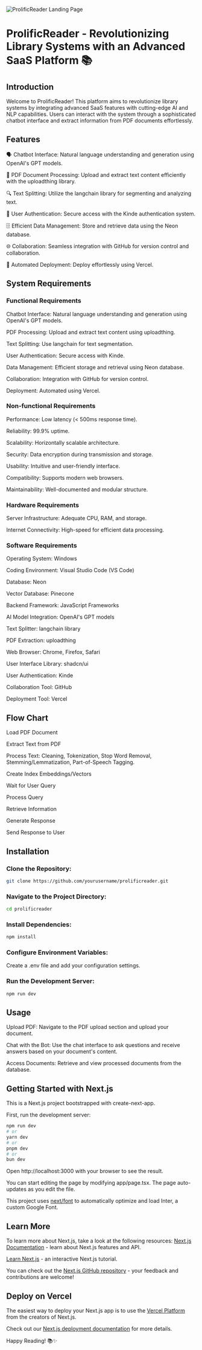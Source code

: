 ![ProlificReader Landing Page](https://github.com/karthikreddyml/revolutionizing_library_systems_with_an_advanced_saas_platform-GPT-LLMs-LangChain/assets/86236166/68c1e843-669c-4ee3-9cb4-02731791d960)
# ProlificReader - Revolutionizing Library Systems with an Advanced SaaS Platform 📚

## Introduction
Welcome to ProlificReader! This platform aims to revolutionize library systems by integrating advanced SaaS features with cutting-edge AI and NLP capabilities. Users can interact with the system through a sophisticated chatbot interface and extract information from PDF documents effortlessly.

## Features
🗣️ Chatbot Interface: Natural language understanding and generation using OpenAI's GPT models.

📄 PDF Document Processing: Upload and extract text content efficiently with the uploadthing library.

🔍 Text Splitting: Utilize the langchain library for segmenting and analyzing text.

🔐 User Authentication: Secure access with the Kinde authentication system.

🗄️ Efficient Data Management: Store and retrieve data using the Neon database.

🌐 Collaboration: Seamless integration with GitHub for version control and collaboration.

🚀 Automated Deployment: Deploy effortlessly using Vercel.

## System Requirements
### Functional Requirements
Chatbot Interface: Natural language understanding and generation using OpenAI's GPT models.

PDF Processing: Upload and extract text content using uploadthing.

Text Splitting: Use langchain for text segmentation.

User Authentication: Secure access with Kinde.

Data Management: Efficient storage and retrieval using Neon database.

Collaboration: Integration with GitHub for version control.

Deployment: Automated using Vercel.

### Non-functional Requirements
Performance: Low latency (< 500ms response time).

Reliability: 99.9% uptime.

Scalability: Horizontally scalable architecture.

Security: Data encryption during transmission and storage.

Usability: Intuitive and user-friendly interface.

Compatibility: Supports modern web browsers.

Maintainability: Well-documented and modular structure.

### Hardware Requirements
Server Infrastructure: Adequate CPU, RAM, and storage.

Internet Connectivity: High-speed for efficient data processing.

### Software Requirements
Operating System: Windows

Coding Environment: Visual Studio Code (VS Code)

Database: Neon

Vector Database: Pinecone

Backend Framework: JavaScript Frameworks

AI Model Integration: OpenAI's GPT models

Text Splitter: langchain library

PDF Extraction: uploadthing

Web Browser: Chrome, Firefox, Safari

User Interface Library: shadcn/ui

User Authentication: Kinde

Collaboration Tool: GitHub

Deployment Tool: Vercel

## Flow Chart
Load PDF Document

Extract Text from PDF

Process Text: Cleaning, Tokenization, Stop Word Removal, Stemming/Lemmatization, Part-of-Speech Tagging.

Create Index Embeddings/Vectors

Wait for User Query

Process Query

Retrieve Information

Generate Response

Send Response to User

## Installation
### Clone the Repository:
```bash
git clone https://github.com/yourusername/prolificreader.git
```
### Navigate to the Project Directory:
```bash
cd prolificreader
```
### Install Dependencies:
```bash
npm install
```
### Configure Environment Variables:
Create a .env file and add your configuration settings.
### Run the Development Server:
```bash
npm run dev
```

## Usage
Upload PDF: Navigate to the PDF upload section and upload your document.

Chat with the Bot: Use the chat interface to ask questions and receive answers based on your document's content.

Access Documents: Retrieve and view processed documents from the database.

## Getting Started with Next.js
This is a Next.js project bootstrapped with create-next-app.

First, run the development server:
```bash
npm run dev
# or
yarn dev
# or
pnpm dev
# or
bun dev
```
Open http://localhost:3000 with your browser to see the result.

You can start editing the page by modifying app/page.tsx. The page auto-updates as you edit the file.

This project uses [next/font](https://nextjs.org/docs/pages/building-your-application/optimizing/fonts) to automatically optimize and load Inter, a custom Google Font.

## Learn More
To learn more about Next.js, take a look at the following resources:
[Next.js Documentation](https://nextjs.org/docs) - learn about Next.js features and API.

[Learn Next.js](https://nextjs.org/learn) - an interactive Next.js tutorial.

You can check out the [Next.js GitHub repository](https://github.com/vercel/next.js/) - your feedback and contributions are welcome!

## Deploy on Vercel
The easiest way to deploy your Next.js app is to use the [Vercel Platform](https://vercel.com/new?utm_medium=default-template&filter=next.js&utm_source=create-next-app&utm_campaign=create-next-app-readme) from the creators of Next.js.

Check out our [Next.js deployment documentation](https://nextjs.org/docs/pages/building-your-application/deploying) for more details.

Happy Reading! 📚✨
